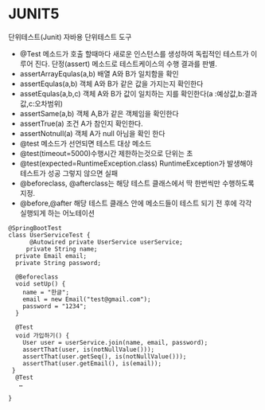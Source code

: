 # JUNIT5

단위테스트\(Junit\) 자바용 단위테스트 도구

* @Test 메소드가 호출 할때마다 새로운 인스턴스를 생성하여 독립적인 테스트가 이루어 진다. 단정\(assert\) 메소드로 테스트케이스의 수행 결과를 판별. 
* assertArrayEqulas\(a,b\) 배열 A와 B가 일치함을 확인
*  assertEqulas\(a,b\) 객체 A와 B가 같은 값을 가지는지 확인한다
*  assetEqulas\(a,b,c\) 객체 A와 B가 값이 일치하는 지를 확인한다\(a :예상값,b:결과값,c:오차범위\)
*  assertSame\(a,b\) 객체 A,B가 같은 객체임을 확인한다
* assertTrue\(a\) 조건 A가 참인지 확인한다.
* assertNotnull\(a\) 객체 A가 null 아님을 확인 한다
*  @test 메소드가 선언되면 테스트 대상 메소드
*  @test\(timeout=5000\)수행시간 제한하는것으로 단위는 초
* @test\(expected=RuntimeException.class\) RuntimeException가 발생해야 테스트가 성공 그렇지 않으면 실패 
* @beforeclass, @afterclass는 해당 테스트 클래스에서 딱 한번씩만 수행하도록 지정. 
* @before,@after 해당 테스트 클래스 안에 메소드들이 테스트 되기 전 후에 각각 실행되게 하는 어노테이션

```text
@SpringBootTest
class UserServiceTest {
      @Autowired private UserService userService;
     private String name;
  private Email email;
  private String password;

  @Beforeclass
  void setUp() {
    name = "한글";
    email = new Email("test@gmail.com");
    password = "1234";
  }

  @Test
  void 가입하기() {
    User user = userService.join(name, email, password);
    assertThat(user, is(notNullValue()));
    assertThat(user.getSeq(), is(notNullValue()));
    assertThat(user.getEmail(), is(email));
 } 
  @Test 
   …
 
}

```

